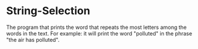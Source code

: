 # String-Selection
The program that prints the word that repeats the most letters among the words in the text. For example: it will print the word "polluted" in the phrase "the air has polluted".
